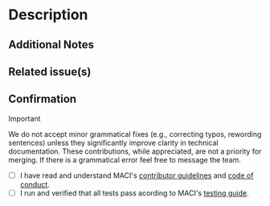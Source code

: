 # Description

<!-- Please provide a detailed description of the pull request you are opening. -->

## Additional Notes

<!-- If there are any additional notes, requirements or special instructions related to this PR, please specify them here. -->

## Related issue(s)

<!-- Please list here with closing keywords any issues that this pull request is related to (fix #$ISSUE_NUMBER). -->

## Confirmation

> [!IMPORTANT]
> We do not accept minor grammatical fixes (e.g., correcting typos, rewording sentences) unless they significantly improve clarity in technical documentation. These contributions, while appreciated, are not a priority for merging. If there is a grammatical error feel free to message the team.

- [ ] I have read and understand MACI's [contributor guidelines](https://maci.pse.dev/docs/contributing) and [code of conduct](https://maci.pse.dev/docs/contributing/code-of-conduct).
- [ ] I run and verified that all tests pass acording to MACI's [testing guide](https://maci.pse.dev/docs/guides/testing).

